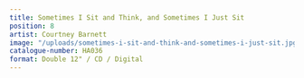 ```yaml
---
title: Sometimes I Sit and Think, and Sometimes I Just Sit
position: 8
artist: Courtney Barnett
image: "/uploads/sometimes-i-sit-and-think-and-sometimes-i-just-sit.jpg"
catalogue-number: HA036
format: Double 12" / CD / Digital
---
```


